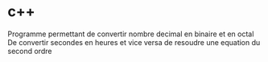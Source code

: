 # c++
Programme permettant de convertir nombre decimal en binaire et en octal
De convertir secondes en heures et vice versa
de resoudre une equation du second ordre

